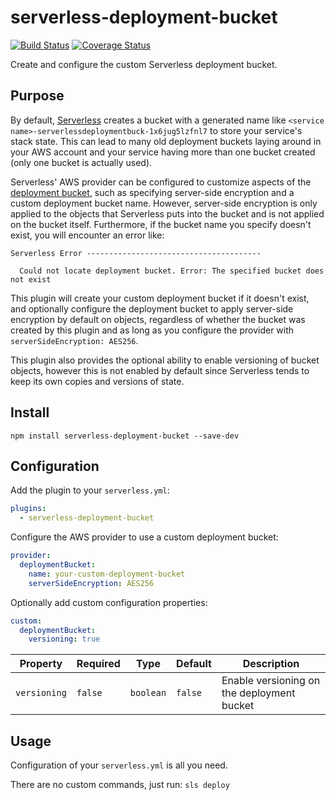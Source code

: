 # serverless-deployment-bucket

[![Build Status](https://travis-ci.org/MikeSouza/serverless-deployment-bucket.svg?branch=master)](https://travis-ci.org/MikeSouza/serverless-deployment-bucket)
[![Coverage Status](https://coveralls.io/repos/github/MikeSouza/serverless-deployment-bucket/badge.svg?branch=master)](https://coveralls.io/github/MikeSouza/serverless-deployment-bucket?branch=master)

Create and configure the custom Serverless deployment bucket.

## Purpose

By default, [Serverless](https://https://serverless.com) creates a bucket with a generated name like `<service name>-serverlessdeploymentbuck-1x6jug5lzfnl7` to store your service's stack state. This can lead to many old deployment buckets laying around in your AWS account and your service having more than one bucket created (only one bucket is actually used).

Serverless' AWS provider can be configured to customize aspects of the [deployment bucket](https://serverless.com/framework/docs/providers/aws/guide/serverless.yml), such as specifying server-side encryption and a custom deployment bucket name. However, server-side encryption is only applied to the objects that Serverless puts into the bucket and is not applied on the bucket itself. Furthermore, if the bucket name you specify doesn't exist, you will encounter an error like:

```text
Serverless Error ---------------------------------------

  Could not locate deployment bucket. Error: The specified bucket does not exist
```

This plugin will create your custom deployment bucket if it doesn't exist, and optionally configure the deployment bucket to apply server-side encryption by default on objects, regardless of whether the bucket was created by this plugin and as long as you configure the provider with `serverSideEncryption: AES256`.

This plugin also provides the optional ability to enable versioning of bucket objects, however this is not enabled by default since Serverless tends to keep its own copies and versions of state.

## Install

`npm install serverless-deployment-bucket --save-dev`

## Configuration

Add the plugin to your `serverless.yml`:

```yaml
plugins:
  - serverless-deployment-bucket
```

Configure the AWS provider to use a custom deployment bucket:

```yaml
provider:
  deploymentBucket:
    name: your-custom-deployment-bucket
    serverSideEncryption: AES256
```

Optionally add custom configuration properties:

```yaml
custom:
  deploymentBucket:
    versioning: true
```

| Property     | Required | Type      | Default | Description                                |
|--------------|----------|-----------|---------|--------------------------------------------|
| `versioning` |  `false` | `boolean` | `false` | Enable versioning on the deployment bucket |

## Usage

Configuration of your `serverless.yml` is all you need.

There are no custom commands, just run: `sls deploy`
